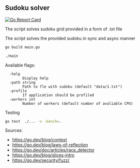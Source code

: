 ## Sudoku solver

[![Go Report Card](https://goreportcard.com/badge/github.com/jkapuscik2/sudoku-solver)](https://goreportcard.com/report/github.com/jkapuscik2/sudoku-solver)

The script solves sudoku grid provided in a form of .txt file

The script solves the provided sudoku in sync and async manner

```bash
go build main.go

./main
```

Available flags:
```
  -help
        Display help 
  -path string
        Path to fle with sudoku (default "data/1.txt")
  -profile
        If application should be profiled
  -workers int
        Number of workers (default number of avaliable CPU)
```


Testing

```bash
go test  ./... -v -bench=.
```

Sources:
- https://go.dev/blog/context
- https://go.dev/blog/laws-of-reflection
- https://go.dev/doc/articles/race_detector
- https://go.dev/blog/slices-intro
- https://go.dev/security/fuzz/
